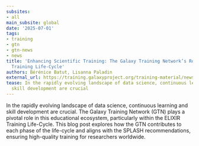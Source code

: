 ```yaml
---
subsites:
- all
main_subsite: global
date: '2025-07-01'
tags:
- training
- gtn
- gtn-news
- news
title: 'Enhancing Scientific Training: The Galaxy Training Network’s Role in the ELIXIR
  Training Life-Cycle'
authors: Bérénice Batut, Lisanna Paladin
external_url: https://training.galaxyproject.org/training-material/news/2025/07/01/gtn-elixir-life-cycle.html
tease: In the rapidly evolving landscape of data science, continuous learning and
  skill development are crucial
---
```

In the rapidly evolving landscape of data science, continuous learning and skill development are crucial. The Galaxy Training Network (GTN) plays a pivotal role in this educational ecosystem, particularly within the ELIXIR Training Life-Cycle. This blog post explores how the GTN contributes to each phase of the life-cycle and aligns with the SPLASH recommendations, ensuring high-quality training for researchers worldwide.
